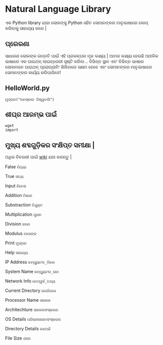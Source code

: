 # Natural Language Library

ଏକ Python library ଯାହା ଲୋକଙ୍କୁ Python ସହିତ ସେମାନଙ୍କର ମାତୃଭାଷାରେ କୋଡ୍ କରିବାକୁ ସାହାଯ୍ୟ କରେ |

## ପ୍ରେରଣା
ସାଧାରଣ ଲୋକଙ୍କ ଉନ୍ନତି ପାଇଁ ଏହି ପ୍ରକଳ୍ପର ମୂଳ ଲକ୍ଷ୍ୟ | ଆମର ଲକ୍ଷ୍ୟ ହେଉଛି ଆଞ୍ଚଳିକ ଭାଷାରେ ଏକ ପାଇଥନ୍ ଲାଇବ୍ରେରୀ ସୃଷ୍ଟି କରିବା .. ବିଭିନ୍ନ ସ୍ଥାନ ଏବଂ ବିଭିନ୍ନ ଭାଷାର ଲୋକମାନେ ପାଇଥନ୍ ପ୍ରୋଗ୍ରାମିଂ ଶିଖିବାରେ ସକ୍ଷମ ହେବେ ଏବଂ ସେମାନଙ୍କର ମାତୃଭାଷାରେ ସେମାନଙ୍କର କାର୍ଯ୍ୟ କରିପାରିବେ!




## HelloWorld.py

	ମୁଦ୍ରଣ("ନମସ୍କାର ବିଶ୍ୱବାସି")

## ଶୀଘ୍ର ଆରମ୍ଭ ପାଇଁ 

	wget 
	import 
	



	

## ମୁଖ୍ୟ ଶବ୍ଦଗୁଡ଼ିକର ସଂକ୍ଷିପ୍ତ ସମୀକ୍ଷା |

ଅଧିକ ବିବରଣୀ ପାଇଁ [wiki](https://github.com/TestGit642/NaturalLanguageLibrary/wiki) ଯାଞ୍ଚ କରନ୍ତୁ |

False `ମିଥ୍ୟା`

True `ସତ୍ୟ`

Input `ନିବେଶ`

Addition `ମିଶାଣ`

Substraction `ବିଯୁକ୍ତ`

Multiplication `ଗୁଣନ`

Division `ହରଣ`

Modulus  `ମାପାଙ୍କ`

Print `ମୁଦ୍ରଣ`

Help `ସାହାଯ୍ୟ`

IP Address `କମ୍ପ୍ୟୁଟର_ଠିକଣ`

System Name `କମ୍ପ୍ୟୁଟର_ନାମ`

Network Info `ନେଟୱର୍କ_ତଥ୍ୟ`

Current Directory `କେଉଁଜାଗା`

Processor Name `ସଞ୍ଚାଳକ`

Architechture `ସଞ୍ଚାଳକସଂସ୍କରଣ`

OS Details `ପରିଚାଳନାନାମସଂସ୍କରଣ`

Directory Details `କଣଅଛି`

File Size `ଓଜନ`



